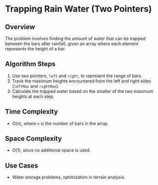 # Trapping Rain Water (Two Pointers)

## Overview
The problem involves finding the amount of water that can be trapped between the bars after rainfall, given an array where each element represents the height of a bar.

## Algorithm Steps
1. Use two pointers, `left` and `right`, to represent the range of bars.
2. Track the maximum heights encountered from the left and right sides (`leftMax` and `rightMax`).
3. Calculate the trapped water based on the smaller of the two maximum heights at each step.

## Time Complexity
- O(n), where `n` is the number of bars in the array.

## Space Complexity
- O(1), since no additional space is used.

## Use Cases
- Water storage problems, optimization in terrain analysis.

